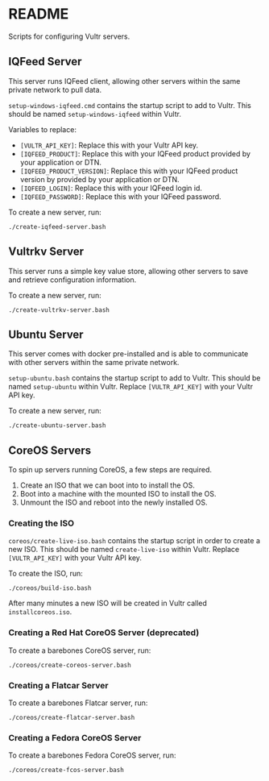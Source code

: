 # README

Scripts for configuring Vultr servers.

## IQFeed Server

This server runs IQFeed client, allowing other servers within the same private
network to pull data.

`setup-windows-iqfeed.cmd` contains the startup script to add to Vultr. This
should be named `setup-windows-iqfeed` within Vultr.

Variables to replace:

* `[VULTR_API_KEY]`: Replace this with your Vultr API key.
* `[IQFEED_PRODUCT]`: Replace this with your IQFeed product provided by your
application or DTN.
* `[IQFEED_PRODUCT_VERSION]`: Replace this with your IQFeed product version by
provided by your application or DTN.
* `[IQFEED_LOGIN]`: Replace this with your IQFeed login id.
* `[IQFEED_PASSWORD]`: Replace this with your IQFeed password.

To create a new server, run:

    ./create-iqfeed-server.bash

## Vultrkv Server

This server runs a simple key value store, allowing other servers to save and
retrieve configuration information.

To create a new server, run:

    ./create-vultrkv-server.bash

## Ubuntu Server

This server comes with docker pre-installed and is able to communicate with
other servers within the same private network.

`setup-ubuntu.bash` contains the startup script to add to Vultr. This should be
named `setup-ubuntu` within Vultr. Replace `[VULTR_API_KEY]` with your Vultr
API key.

To create a new server, run:

    ./create-ubuntu-server.bash

## CoreOS Servers

To spin up servers running CoreOS, a few steps are required.

1. Create an ISO that we can boot into to install the OS.
2. Boot into a machine with the mounted ISO to install the OS.
3. Unmount the ISO and reboot into the newly installed OS.

### Creating the ISO

`coreos/create-live-iso.bash` contains the startup script in order to create a
new ISO. This should be named `create-live-iso` within Vultr. Replace
`[VULTR_API_KEY]` with your Vultr API key.

To create the ISO, run:

    ./coreos/build-iso.bash

After many minutes a new ISO will be created in Vultr called
`installcoreos.iso`.

### Creating a Red Hat CoreOS Server (deprecated)

To create a barebones CoreOS server, run:

    ./coreos/create-coreos-server.bash

### Creating a Flatcar Server

To create a barebones Flatcar server, run:

    ./coreos/create-flatcar-server.bash

### Creating a Fedora CoreOS Server

To create a barebones Fedora CoreOS server, run:

    ./coreos/create-fcos-server.bash

